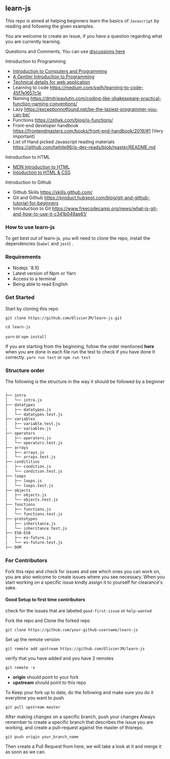 ## learn-js

This repo is aimed at helping beginners learn the basics of `Javascript`  by reading and following the given examples.

You are welcome to create an issue, if you have a question regarding what you are currently learning.

Questions and Comments, You can use [discussions here](https://github.com/OlivierJM/learn/discussions)

Introduction to Programming

- [Introduction to Computers and Programming](https://www.pearsonhighered.com/assets/samplechapter/0/3/2/1/0321537114.pdf)
- [A Gentler Introduction to Programming](https://www.freecodecamp.org/news/a-gentler-introduction-to-programming-1f57383a1b2c/)
- [Technical details for web application](https://softwareengineering.stackexchange.com/questions/46716/what-technical-details-should-a-programmer-of-a-web-application-consider-before)
- Learning to code https://medium.com/swlh/learning-to-code-45f7e1657c1e
- Naming https://dmitripavlutin.com/coding-like-shakespeare-practical-function-naming-conventions/
- Lazy https://exceptionnotfound.net/be-the-laziest-programmer-you-can-be/
- Functions https://zellwk.com/blog/js-functions/
- Front-end developer handbook https://frontendmasters.com/books/front-end-handbook/2019/#1 (Very important)
- List of Hand picked Javascript reading materials https://github.com/twhite96/js-dev-reads/blob/master/README.md


Introduction to HTML

- [MDN Introduction to HTML](https://developer.mozilla.org/en-US/docs/Learn/HTML/Introduction_to_HTML)
- [Intoduction to HTML & CSS](https://www.khanacademy.org/computing/computer-programming/html-css)


Introduction to Github

- Github Skills https://skills.github.com/
- Git and Github https://product.hubspot.com/blog/git-and-github-tutorial-for-beginners
- Introduction to Git https://www.freecodecamp.org/news/what-is-git-and-how-to-use-it-c341b049ae61/ 

### How to use learn-js

To get best out of learn-js, you will need to clone the repo, install the dependencies (`babel` and `jest`) .

### Requirements
- Nodejs ˆ8.10
- Latest version of Npm or Yarn
- Access to a terminal
- Being able to read English

### Get Started
 Start by cloning this repo

`git clone https://github.com/OlivierJM/learn-js.git`

`cd learn-js`

`yarn` or `npm install`

If you are starting from the beginning, follow the order mentioned **here**
when you are done in each file run the test to check if you have done It correctly.
`yarn run test` or 	`npm run test`


### Structure order

The following is the structure in the way it should be followed by a beginner
```bash

├── intro
│   └── intro.js
├── datatypes
│   ├── datatypes.js
│   └── datatypes.test.js
├── variables
│   ├── variable.test.js
│   └── variables.js
├── operators
│   ├── operators.js
│   └── operators.test.js
├── arrays
│   ├── arrays.js
│   └── arrays.test.js
├── condititios
│   ├── condition.js
│   └── condition.test.js
├── loops
│   ├── loops.js
│   └── loops.test.js
├── objects
│   ├── objects.js
│   └── objects.test.js
├── functions
│   ├── functions.js
│   └── functions.test.js
├── prototypes
│   ├── inheritance.js
│   └── inheritance.test.js
├── ES6-ES8
│   ├── es-future.js
│   └── es-future.test.js
├── DOM

```

### For Contributors

Fork this repo and check for issues and see which ones you can work on, you are also welcome to create issues where you see necessary.
When you start working on a specific issue kindly assign it to yourself for clearance's sake.

#### Good Setup to first time contributors

check for the issues that are labeled `good-first-issue` or `help-wanted`

Fork the repo and Clone the forked repo

`git clone https://github.com/your-github-username/learn-js`

Set up the remote version

`git remote add upstream https://github.com/OlivierJM/learn-js`

verify that you have added and you have 2 remotes

`git remote -v`

- **origin** should point to your fork
- **upstream** should point to this repo

To Keep your fork up to date, do the following and make sure you do it everytime you want to push

`git pull upstream master`

After making changes on a specific branch, push your changes
Always remember to create a specific branch that describes the issue you are working, and create a pull-request against the master of thisrepo.

`git push origin your_branch_name`

Then create a Pull Request from here, we will take a look at it and merge it as soon as we can.


